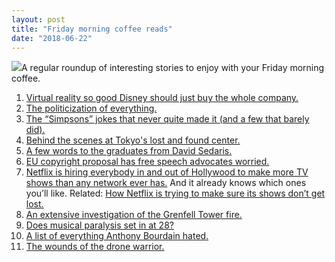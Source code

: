 ```yaml
---
layout: post
title: "Friday morning coffee reads"
date: "2018-06-22"
---
```


![](images/3b50391u-Edit-800-189x200.jpg)A regular roundup of interesting stories to enjoy with your Friday morning coffee.

1. [Virtual reality so good Disney should just buy the whole company.](https://www.fastcompany.com/40579993/disney-should-own-theme-parks-vr-and-ar-infused-future)
2. [The politicization of everything.](https://www.nationalreview.com/2018/06/politics-mainstream-culture-politicization-of-everything/)
3. [The “Simpsons” jokes that never quite made it (and a few that barely did).](https://www.newyorker.com/culture/culture-desk/the-simpsons-jokes-that-never-quite-made-it-and-a-few-that-barely-did)
4. [Behind the scenes at Tokyo's lost and found center.](https://www.japantimes.co.jp/life/2017/05/27/lifestyle/lost-struggling-cope-millions-unclaimed-items-tokyo?src=longreads#.WyqeDBJKhGw)
5. [A few words to the graduates from David Sedaris.](https://www.theparisreview.org/blog/2018/06/11/a-few-words-to-the-graduates/)
6. [EU copyright proposal has free speech advocates worried.](https://www.cjr.org/the_new_gatekeepers/eu-copyright-law.php)
7. [Netflix is hiring everybody in and out of Hollywood to make more TV shows than any network ever has.](http://www.vulture.com/2018/06/how-netflix-swallowed-tv-industry.html) And it already knows which ones you’ll like. Related: [How Netflix is trying to make sure its shows don’t get lost.](http://www.vulture.com/2018/06/netflix-is-trying-to-make-sure-its-shows-dont-get-lost.html)
8. [An extensive investigation of the Grenfell Tower fire.](https://www.lrb.co.uk/v40/n11/andrew-ohagan/the-tower)
9. [Does musical paralysis set in at 28?](https://www.digitalmusicnews.com/2018/06/08/deezer-study-musical-paralysis-peak/)
10. [A list of everything Anthony Bourdain hated.](https://www.insidehook.com/nation/everything-anthony-bourdain-hates-listed)
11. [The wounds of the drone warrior.](https://www.nytimes.com/2018/06/13/magazine/veterans-ptsd-drone-warrior-wounds.html)
